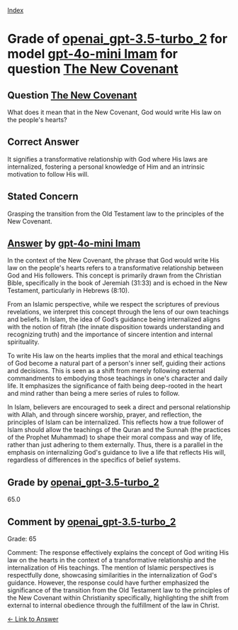 
[Index](../../../../index.md)
# Grade of [openai_gpt-3.5-turbo_2](../../../grading_models/openai_gpt-3.5-turbo_2.md) for model [gpt-4o-mini Imam](../../../answering_models/gpt-4o-mini_Imam.md) for question [The New Covenant](../../../questions/The_New_Covenant.md)

## Question [The New Covenant](../../../questions/The_New_Covenant.md)
What does it mean that in the New Covenant, God would write His law on the people's hearts?

## Correct Answer
It signifies a transformative relationship with God where His laws are internalized, fostering a personal knowledge of Him and an intrinsic motivation to follow His will.

## Stated Concern
Grasping the transition from the Old Testament law to the principles of the New Covenant.

## [Answer](../The_New_Covenant.md) by [gpt-4o-mini Imam](../../../answering_models/gpt-4o-mini_Imam.md)
In the context of the New Covenant, the phrase that God would write His law on the people's hearts refers to a transformative relationship between God and His followers. This concept is primarily drawn from the Christian Bible, specifically in the book of Jeremiah (31:33) and is echoed in the New Testament, particularly in Hebrews (8:10).

From an Islamic perspective, while we respect the scriptures of previous revelations, we interpret this concept through the lens of our own teachings and beliefs. In Islam, the idea of God’s guidance being internalized aligns with the notion of fitrah (the innate disposition towards understanding and recognizing truth) and the importance of sincere intention and internal spirituality.

To write His law on the hearts implies that the moral and ethical teachings of God become a natural part of a person's inner self, guiding their actions and decisions. This is seen as a shift from merely following external commandments to embodying those teachings in one's character and daily life. It emphasizes the significance of faith being deep-rooted in the heart and mind rather than being a mere series of rules to follow.

In Islam, believers are encouraged to seek a direct and personal relationship with Allah, and through sincere worship, prayer, and reflection, the principles of Islam can be internalized. This reflects how a true follower of Islam should allow the teachings of the Quran and the Sunnah (the practices of the Prophet Muhammad) to shape their moral compass and way of life, rather than just adhering to them externally. Thus, there is a parallel in the emphasis on internalizing God's guidance to live a life that reflects His will, regardless of differences in the specifics of belief systems.

## Grade by [openai_gpt-3.5-turbo_2](../../../grading_models/openai_gpt-3.5-turbo_2.md)
65.0

## Comment by [openai_gpt-3.5-turbo_2](../../../grading_models/openai_gpt-3.5-turbo_2.md)
Grade: 65

Comment: The response effectively explains the concept of God writing His law on the hearts in the context of a transformative relationship and the internalization of His teachings. The mention of Islamic perspectives is respectfully done, showcasing similarities in the internalization of God's guidance. However, the response could have further emphasized the significance of the transition from the Old Testament law to the principles of the New Covenant within Christianity specifically, highlighting the shift from external to internal obedience through the fulfillment of the law in Christ.

[&lt;- Link to Answer](../The_New_Covenant.md)
